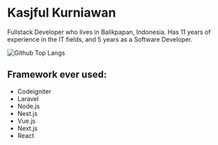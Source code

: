 # Kasjful Kurniawan
Fullstack Developer who lives in Balikpapan, Indonesia. Has 11 years of experience in the IT fields, and 5 years as a Software Developer.

![Github Top Langs](https://github-readme-stats.vercel.app/api/top-langs/?username=kasfulk&layout=compact)

## Framework ever used:
- Codeigniter
- Laravel
- Node.js
- Nest.js
- Vue.js
- Next.js
- React
